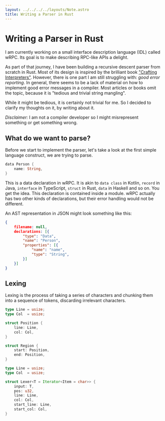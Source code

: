```yaml
---
layout: ../../../../layouts/Note.astro
title: Writing a Parser in Rust
---
```


# Writing a Parser in Rust

I am currently working on a small interface description language (IDL)
called wRPC. Its goal is to make describing RPC-like APIs a delight.

As part of that journey, I have been building a recursive descent
parser from scratch in Rust. Most of its design is inspired by the
brilliant book ["Crafting
Interpreters"][crafting-interpreters]. However, there is one part I am
still struggling with: *good error reporting*. In general, there seems
to be a lack of material on how to implement good error messages in a
compiler. Most articles or books omit the topic, because it is
"tedious and trivial string mangling".

While it might be tedious, it is certainly not trivial for me. So I
decided to clarify my thoughts on it, by writing about it.

*Disclaimer:* I am not a compiler developer so I might misrepresent
something or get something wrong.
 

## What do we want to parse?

Before we start to implement the parser, let's take a look at the
first simple language construct, we are trying to parse.


```rust
data Person {
    name: String,
}
```

This is a data declaration in wRPC. It is akin to `data class` in
Kotlin, `record` in Java, `interface` in TypeScript, `struct` in Rust,
`data` in Haskell and so on. You get the idea. This declaration is
contained inside a module. wRPC actually has two other kinds of
declarations, but their error handling would not be different.

An AST representation in JSON might look something like this:

```json
{
    filename: null,
    declarations: [{
        "type": "Data",
        "name": "Person",
        "properties": [{
            "name": "name",
            "type": "String",
        }]
    }]
}
```


## Lexing

Lexing is the process of taking a series of characters and chunking
them into a sequence of tokens, discarding irrelevant characters. 

```rust
type Line = usize;
type Col  = usize;

struct Position {
    line: Line,
    col: Col,
}

struct Region {
    start: Position,
    end: Position,
}
```


```rust
type Line = usize;
type Col  = usize;

struct Lexer<T = Iterator<Item = char>> {
    input: T,
    pos: u32,
    line: Line,
    col: Col,
    start_line: Line,
    start_col: Col,
}
```





[crafting-interpreters]: https://craftinginterpreters.com/
[grpc]: https://grpc.io/
